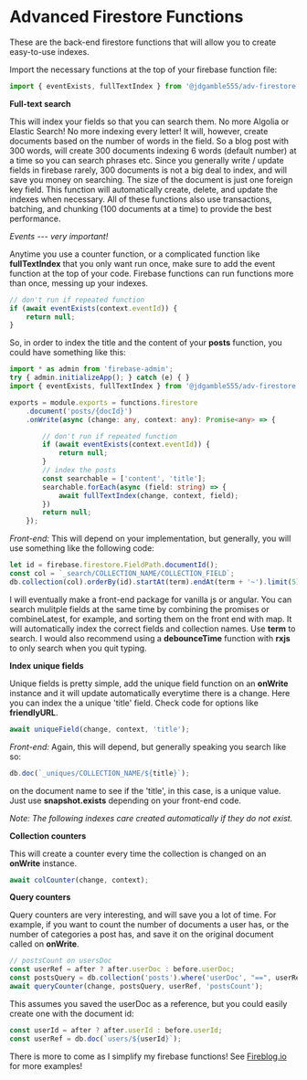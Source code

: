 # Advanced Firestore Functions

These are the back-end firestore functions that will allow you to create easy-to-use indexes. 

Import the necessary functions at the top of your firebase function file:

```typescript
import { eventExists, fullTextIndex } from '@jdgamble555/adv-firestore';
```

**Full-text search**

This will index your fields so that you can search them. No more Algolia or Elastic Search! No more indexing every letter! It will, however, create documents based on the number of words in the field. So a blog post with 300 words, will create 300 documents indexing 6 words (default number) at a time so you can search phrases etc. Since you generally write / update fields in firebase rarely, 300 documents is not a big deal to index, and will save you money on searching. The size of the document is just one foreign key field. This function will automatically create, delete, and update the indexes when necessary.  All of these functions also use transactions, batching, and chunking (100 documents at a time) to provide the best performance.

*Events --- very important!*

Anytime you use a counter function, or a complicated function like **fullTextIndex** that you only want run once, make sure to add the event function at the top of your code. Firebase functions can run functions more than once, messing up your indexes.

```typescript
// don't run if repeated function
if (await eventExists(context.eventId)) {
    return null;
}
```

So, in order to index the title and the content of your **posts** function, you could have something like this:
```typescript
import * as admin from 'firebase-admin';
try { admin.initializeApp(); } catch (e) { }
import { eventExists, fullTextIndex } from '@jdgamble555/adv-firestore';

exports = module.exports = functions.firestore
    .document('posts/{docId}')
    .onWrite(async (change: any, context: any): Promise<any> => {

        // don't run if repeated function
        if (await eventExists(context.eventId)) {
            return null;
        }
        // index the posts
        const searchable = ['content', 'title'];
        searchable.forEach(async (field: string) => {
            await fullTextIndex(change, context, field);
        })
        return null;
    });
```

*Front-end:* This will depend on your implementation, but generally, you will use something like the following code:

```typescript
let id = firebase.firestore.FieldPath.documentId();
const col = `_search/COLLECTION_NAME/COLLECTION_FIELD`;
db.collection(col).orderBy(id).startAt(term).endAt(term + '~').limit(5);
```
I will eventually make a front-end package for vanilla js or angular. You can search mulitple fields at the same time by combining the promises or combineLatest, for example, and sorting them on the front end with map. It will automatically index the correct fields and collection names.  Use **term** to search. I would also recommend using a **debounceTime** function with **rxjs** to only search when you quit typing.

**Index unique fields**

Unique fields is pretty simple, add the unique field function on an **onWrite** instance and it will update automatically everytime there is a change. Here you can index the a unique 'title' field. Check code for options like **friendlyURL**.

```typescript
await uniqueField(change, context, 'title');
```

*Front-end:* Again, this will depend, but generally speaking you search like so:

```typescript
db.doc(`_uniques/COLLECTION_NAME/${title}`);
```
on the document name to see if the 'title', in this case, is a unique value. Just use **snapshot.exists** depending on your front-end code.

*Note: The following indexes care created automatically if they do not exist.*

**Collection counters**

This will create a counter every time the collection is changed on an **onWrite** instance. 

```typescript
await colCounter(change, context);
```

**Query counters**

Query counters are very interesting, and will save you a lot of time.  For example, if you want to count the number of documents a user has, or the number of categories a post has, and save it on the original document called on **onWrite**.

```typescript
// postsCount on usersDoc
const userRef = after ? after.userDoc : before.userDoc;
const postsQuery = db.collection('posts').where('userDoc', "==", userRef);
await queryCounter(change, postsQuery, userRef, 'postsCount');
```
This assumes you saved the userDoc as a reference, but you could easily create one with the document id:
```typescript
const userId = after ? after.userId : before.userId;
const userRef = db.doc(`users/${userId}`);
```

There is more to come as I simplify my firebase functions!
See [Fireblog.io][1] for more examples!

[1]: http://fireblog.io "Fireblog.io"
